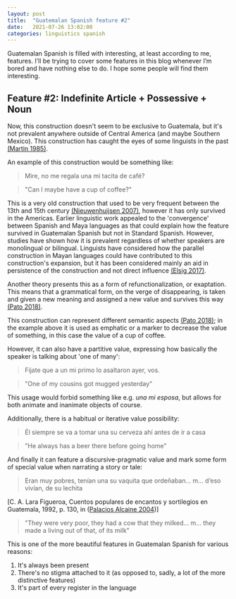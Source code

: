 ```yaml
---
layout: post
title:  "Guatemalan Spanish feature #2"
date:   2021-07-26 13:02:00
categories: linguistics spanish
---
```

Guatemalan Spanish is filled with interesting, at least according to me, features. I’ll be trying to cover some features in this blog whenever I’m bored and have nothing else to do. I hope some people will find them interesting.

## Feature #2: Indefinite Article + Possessive + Noun

Now, this construction doesn't seem to be exclusive to Guatemala, but it's not prevalent anywhere outside of Central America (and maybe Southern Mexico). This construction has caught the eyes of some linguists in the past [(Martin 1985)](https://doi.org/10.2307/342215).

An example of this construction would be something like:

> Mire, no me regala una mi tacita de café?

<!-- -->

> "Can I maybe have a cup of coffee?"

This is a very old construction that used to be very frequent between the 13th and 15th century [(Nieuwenhuijsen 2007)](http://dx.doi.org/10.24201/nrfh.v55i2.2364), however it has only survived in the Americas. Earlier linguistic work appealed to the 'convergence' between Spanish and Maya languages as that could explain how the feature survived in Guatemalan Spanish but not in Standard Spanish. However, studies have shown how it is prevalent regardless of whether speakers are monolingual or bilingual. Linguists have considered how the parallel construction in Mayan languages could have contributed to this construction's expansion, but it has been considered mainly an aid in persistence of the construction and not direct influence [(Elsig 2017)](https://doi.org/10.1017/S0954394517000114).

Another theory presents this as a form of refunctionalization, or exaptation. This means that a grammatical form, on the verge of disappearing, is taken and given a new meaning and assigned a new value and survives this way [(Pato 2018)](https://doi.org/10.3390/languages3040044).

This construction can represent different semantic aspects [(Pato 2018)](https://doi.org/10.3390/languages3040044); in the example above it is used as emphatic or a marker to decrease the value of something, in this case the value of a cup of coffee.

However, it can also have a partitive value, expressing how basically the speaker is talking about 'one of many':

> Fijate que a un mi primo lo asaltaron ayer, vos.

<!-- -->

> "One of my cousins got mugged yesterday"

This usage would forbid something like e.g. _una mi esposa_, but allows for both animate and inanimate objects of course.

Additionally, there is a habitual or iterative value possibility:

> Él siempre se va a tomar una su cerveza ahí antes de ir a casa

<!-- -->

> "He always has a beer there before going home"

And finally it can feature a discursive-pragmatic value and mark some form of special value when narrating a story or tale:


> Eran muy pobres, tenían una su vaquita que ordeñaban... m... d‘eso vivían, de su lechita

[C. A. Lara Figueroa, Cuentos populares de encantos y sortilegios en Guatemala, 1992, p. 130, in
([Palacios Alcaine 2004](https://www.researchgate.net/publication/235694507_El_valor_discursivo_en_las_construcciones_de_articulo_indefinido_posesivo_nombre_en_el_espanol_de_Centroamerica))]

> "They were very poor, they had a cow that they milked... m... they made a living out of that,
of its milk"

This is one of the more beautiful features in Guatemalan Spanish for various reasons:

1. It's always been present
1. There's no stigma attached to it (as opposed to, sadly, a lot of the more distinctive features)
1. It's part of every register in the language
